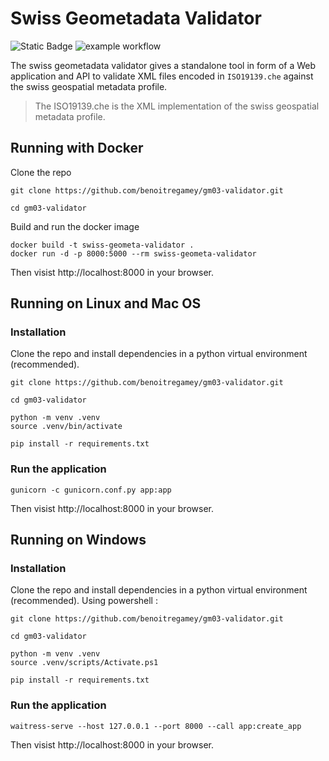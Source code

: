 # Swiss Geometadata Validator
![Static Badge](https://img.shields.io/badge/Python-3.9%2B-%2334eb77)
![example workflow](https://github.com/geoadmin/web-swiss-geometa-validator/actions/workflows/integration-test.yml/badge.svg)

The swiss geometadata validator gives a standalone tool in form of a Web application and API to validate XML files encoded in `ISO19139.che` against the swiss geospatial metadata profile.

> The ISO19139.che is the XML implementation of the swiss geospatial metadata profile.

## Running with Docker
Clone the repo
```
git clone https://github.com/benoitregamey/gm03-validator.git

cd gm03-validator
```
Build and run the docker image
```
docker build -t swiss-geometa-validator .
docker run -d -p 8000:5000 --rm swiss-geometa-validator
```
Then visist http://localhost:8000 in your browser.

## Running on Linux and Mac OS
### Installation
Clone the repo and install dependencies in a python virtual environment (recommended).
```
git clone https://github.com/benoitregamey/gm03-validator.git

cd gm03-validator

python -m venv .venv
source .venv/bin/activate

pip install -r requirements.txt
```
### Run the application
```
gunicorn -c gunicorn.conf.py app:app
```
Then visist http://localhost:8000 in your browser.

## Running on Windows
### Installation
Clone the repo and install dependencies in a python virtual environment (recommended). Using powershell :
```
git clone https://github.com/benoitregamey/gm03-validator.git

cd gm03-validator

python -m venv .venv
source .venv/scripts/Activate.ps1

pip install -r requirements.txt
```
### Run the application
```
waitress-serve --host 127.0.0.1 --port 8000 --call app:create_app
```
Then visist http://localhost:8000 in your browser.
